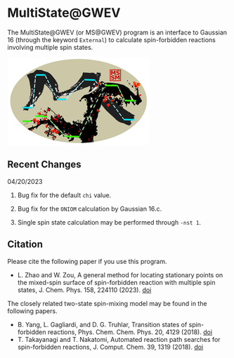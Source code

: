 # MultiState@GWEV
The MultiState@GWEV (or MS@GWEV) program is an interface to Gaussian 16 (through the keyword `External`) to calculate spin-forbidden reactions involving multiple spin states.

<img src="https://raw.githubusercontent.com/zorkzou/MultiState/master/mssm-logo.png" />

## Recent Changes

04/20/2023

1. Bug fix for the default `chi` value.

2. Bug fix for the `ONIOM` calculation by Gaussian 16.c.

3. Single spin state calculation may be performed through `-nst 1`.

## Citation

Please cite the following paper if you use this program.

* L. Zhao and W. Zou, A general method for locating stationary points on the mixed-spin surface of spin-forbidden reaction with multiple spin states, J. Chem. Phys. 158, 224110 (2023). [doi](https://doi.org/10.1063/5.0151630)

The closely related two-state spin-mixing model may be found in the following papers.

* B. Yang, L. Gagliardi, and D. G. Truhlar, Transition states of spin-forbidden reactions, Phys. Chem. Chem. Phys. 20, 4129 (2018). [doi](https://doi.org/10.1063/5.0151630)
* T. Takayanagi and T. Nakatomi, Automated reaction path searches for spin-forbidden reactions, J. Comput. Chem. 39, 1319 (2018). [doi](https://doi.org/10.1002/jcc.25202)

